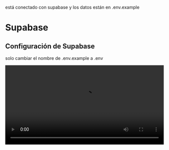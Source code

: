 está conectado con supabase y los datos están en .env.example

# Supabase

## Configuración de Supabase

solo cambiar el nombre de .env.example a .env

<video width="100%" controls>
  <source src="public/video.mp4" type="video/mp4">
  Tu navegador no soporta el elemento de video.
</video>
